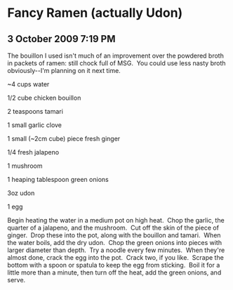 # Fancy Ramen (actually Udon)
## 3 October 2009 7:19 PM

The bouillon I used isn't much of an improvement over the powdered broth in packets of ramen: still chock full of MSG.  You could use less nasty broth obviously--I'm planning on it next time.




~4 cups water

1/2 cube chicken bouillon

2 teaspoons tamari

1 small garlic clove

1 small (~2cm cube) piece fresh ginger

1/4 fresh jalapeno

1 mushroom

1 heaping tablespoon green onions

3oz udon

1 egg




Begin heating the water in a medium pot on high heat.  Chop the garlic, the quarter of a jalapeno, and the mushroom.  Cut off the skin of the piece of ginger.  Drop these into the pot, along with the bouillon and tamari.  When the water boils, add the dry udon.  Chop the green onions into pieces with larger diameter than depth.  Try a noodle every few minutes.  When they're almost done, crack the egg into the pot.  Crack two, if you like.  Scrape the bottom with a spoon or spatula to keep the egg from sticking.  Boil it for a little more than a minute, then turn off the heat, add the green onions, and serve.